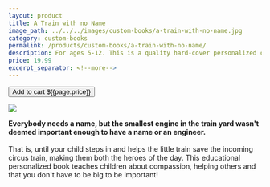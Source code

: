 ```yaml
---
layout: product
title: A Train with no Name
image_path: ../../../images/custom-books/a-train-with-no-name.jpg
category: custom-books
permalink: /products/custom-books/a-train-with-no-name/
description: For ages 5-12. This is a quality hard-cover personalized children's book. Washable hard covers. Fully illustrated color pages. 32 pages.
price: 19.99
excerpt_separator: <!--more-->
---
```


<button class="bg-blue-500 hover:bg-blue-700 text-white font-bold my-2 py-2 px-4 rounded w-full snipcart-add-item" 
data-item-id="a-train-with-no-name" 
data-item-price="{{page.price}}"
data-item-url="https://www.karenix.com/shop"
data-item-description="{{ page.description }}"
data-item-image="{{page.image_path}}"
data-item-name="{{page.title}}"
data-item-custom1-name="State"
data-item-custom10-name="Age (optional)"
data-item-custom11-name="First Name"
data-item-custom12-name="Last Name"
data-item-custom13-name="Middle Name (optional)"
data-item-custom14-name="Use Nickname (optional)"
data-item-custom15-name="Hometown"
data-item-custom16-name="Friends"
data-item-custom17-name="Dedication (with love from)"
data-item-custom18-name="Book From (Mom & Dad)"
data-item-custom19-name="Date of Gift"
data-item-custom20-name="Gender"
data-item-custom20-options="Please select|Boy|Girl">
Add to cart ${{page.price}}
</button>

<!--more-->

<div class="flex flex-wrap">
  <div class="w-64 p-4 h-auto">
    <a data-fancybox="gallery" href="{{ page.image_path }}"><img src="{{ page.image_path }}"></a>
  </div>
  <div class="sm:flex-1">
    <p class="p-4 text-gray-700">
      <strong>
        Everybody needs a name, but the smallest engine in the train yard wasn't deemed important enough to have a name or an engineer.
      </strong>
      <br><br>
      That is, until your child steps in and helps the little train save the incoming circus train, making them both the heroes of the day. This educational personalized book teaches children about compassion, helping others and that you don't have to be big to be important!
    </p>
  </div>
</div>
